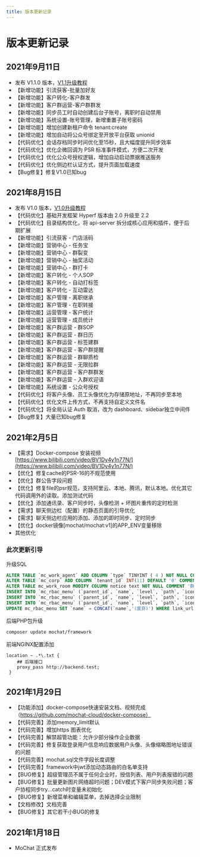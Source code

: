 ```yaml
---
title: 版本更新记录
---
```


# 版本更新记录

## 2021年9月11日
*  发布 V1.1.0 版本，[V1.1升级教程](https://mochat.wiki/upgrade/1.1.html)
* 【新增功能】引流获客-批量加好友
* 【新增功能】客户转化-客户群发
* 【新增功能】客户群运营-客户群群发
* 【新增功能】同步员工时自动创建后台子账号，离职时自动禁用
* 【新增功能】系统设置-账号管理，新增重置子账号密码
* 【新增功能】增加创建新租户命令 tenant:create
* 【新增功能】增加自动将公众号绑定至开放平台获取 unionid
* 【代码优化】会话存档同步时间优化至15秒，且大幅度提升同步效率
* 【代码优化】优化企微回调为 PSR 标准事件模式，方便二次开发
* 【代码优化】优化公众号授权逻辑，增加自动启动票据推送服务
* 【代码优化】优化侧边栏认证方式，提升页面加载速度
* 【Bug修复】修复V1.0已知bug

## 2021年8月15日
* 发布 V1.0 版本，[V1.0升级教程](https://mochat.wiki/upgrade/1.0.html)
* 【代码优化】基础开发框架 Hyperf 版本由 2.0 升级至 2.2
* 【代码优化】目录结构优化，将 api-server 拆分成核心应用和插件，便于后期扩展
* 【新增功能】引流获客 - 门店活码
* 【新增功能】营销中心 - 任务宝
* 【新增功能】营销中心 - 群裂变
* 【新增功能】营销中心 - 抽奖活动
* 【新增功能】营销中心 - 群打卡
* 【新增功能】客户转化 - 个人SOP
* 【新增功能】客户转化 - 自动打标签
* 【新增功能】客户转化 - 互动雷达
* 【新增功能】客户管理 - 离职继承
* 【新增功能】客户管理 - 在职转接
* 【新增功能】运营管理 - 客户统计
* 【新增功能】运营管理 - 成员统计
* 【新增功能】客户群运营 - 群SOP
* 【新增功能】客户群运营 - 群日历
* 【新增功能】客户群运营 - 标签建群
* 【新增功能】客户群运营 - 客户群提醒
* 【新增功能】客户群运营 - 群聊质检
* 【新增功能】客户群运营 - 无限拉群
* 【新增功能】客户群运营 - 客户群群发
* 【新增功能】客户群运营 - 入群欢迎语
* 【新增功能】系统设置 - 公众号授权
* 【代码优化】将客户头像、员工头像优化为存储原地址，不再同步至本地
* 【代码优化】优化文件上传方式，不再支持自定义文件名
* 【代码优化】将全局认证 Auth 取消，改为 dashboard、sidebar独立中间件
* 【Bug修复】大量已知bug修复

## 2021年2月5日
* 【需求】Docker-compose 安装视频 [https://www.bilibili.com/video/BV1Dy4y1n77N/](https://www.bilibili.com/video/BV1Dy4y1n77N/)
* 【优化】修复cache的PSR-16的不规范使用
* 【优化】群公告字段问题
* 【优化】修复file的psr规范，支持阿里云、本地、腾讯，默认本地。优化其它代码调用外的读取。添加测试代码
* 【优化】添加通讯录、客户同步时，头像检测 + 坏图片重传的定时检测
* 【需求】聊天侧边栏（配置）的静态页面的引导优化
* 【需求】聊天侧边栏应用的添加、添加的即时同步、定时同步
* 【优化】docker镜像[mochat/mochat:v1]的APP_ENV变量移除
* 其他优化

### 此次更新引导
升级SQL

```sql
ALTER TABLE `mc_work_agent` ADD COLUMN `type` TINYINT ( 4 ) NOT NULL COMMENT '应用类型 1-侧边栏 2-会话消息 3-工作台' AFTER `home_url`;
ALTER TABLE `mc_corp` ADD COLUMN `tenant_id` INT(11) DEFAULT '0' COMMENT '租户ID';
ALTER TABLE mc_work_room MODIFY COLUMN notice text NOT NULL COMMENT '群公告';
INSERT INTO `mc_rbac_menu` (`parent_id`, `name`, `level`, `path`, `icon`, `status`, `link_type`, `is_page_menu`, `link_url`, `data_permission`, `operate_id`, `operate_name`, `sort`, `created_at`, `updated_at`, `deleted_at`) VALUES (71, '用户画像', 3, '#1#-#71#-#220#', '', 1, 1, 1, '/chatTool/customer', 2, 1, '', 99, '2021-02-05 11:35:55', '2021-02-05 11:35:55', NULL);
INSERT INTO `mc_rbac_menu` (`parent_id`, `name`, `level`, `path`, `icon`, `status`, `link_type`, `is_page_menu`, `link_url`, `data_permission`, `operate_id`, `operate_name`, `sort`, `created_at`, `updated_at`, `deleted_at`) VALUES (71, '聊天增强', 3, '#1#-#71#-#221#', '', 1, 1, 1, '/chatTool/enhance', 2, 1, '', 99, '2021-02-05 11:36:44', '2021-02-05 11:36:45', NULL);
INSERT INTO `mc_rbac_menu` (`parent_id`, `name`, `level`, `path`, `icon`, `status`, `link_type`, `is_page_menu`, `link_url`, `data_permission`, `operate_id`, `operate_name`, `sort`, `created_at`, `updated_at`, `deleted_at`) VALUES (14, '用户搜索添加', 3, '#1#-#14#-#222#', '', 1, 1, 1, '/greeting/userSearch', 2, 1, '', 99, '2021-02-05 11:38:10', '2021-02-05 11:38:10', NULL);
UPDATE mc_rbac_menu SET `name` = CONCAT(`name`,'(废弃)') WHERE link_url IN ('/chatTool/config', '/chatTool/config@upload');
```

后端PHP包升级
```bash
composer update mochat/framework
```

前端NGINX配置添加
```nginx
location ~ .*\.txt {
	## 后端接口
    proxy_pass http://backend.test;
 }
 ```

## 2021年1月29日
* 【功能添加】docker-compose快速安装文档、视频完成 （https://github.com/mochat-cloud/docker-compose）
* 【代码完善】添加memory_limit默认
* 【代码完善】增加https 图表优化
* 【代码完善】解禁超管功能：允许少部分操作企业数据
* 【代码完善】修复获取登录用户信息响应数据用户头像、头像缩略图地址错误的问题
* 【代码完善】mochat.sql文件字段长度调整
* 【代码完善】framework中jwt添加动态路由的白名单支持
* 【BUG修复】超级管理员不属于任何企业时，授信列表、用户列表报错的问题
* 【BUG修复】批量更新图片网络超时问题；DEV模式下客户同步失败问题；客户协程同步try...catch时变量未初始化
* 【BUG修复】新增菜单和编辑菜单，去掉选择企业限制
* 【文档修改】文档完善
* 【BUG修复】其它若干小BUG的修复

## 2021年1月18日
* MoChat 正式发布